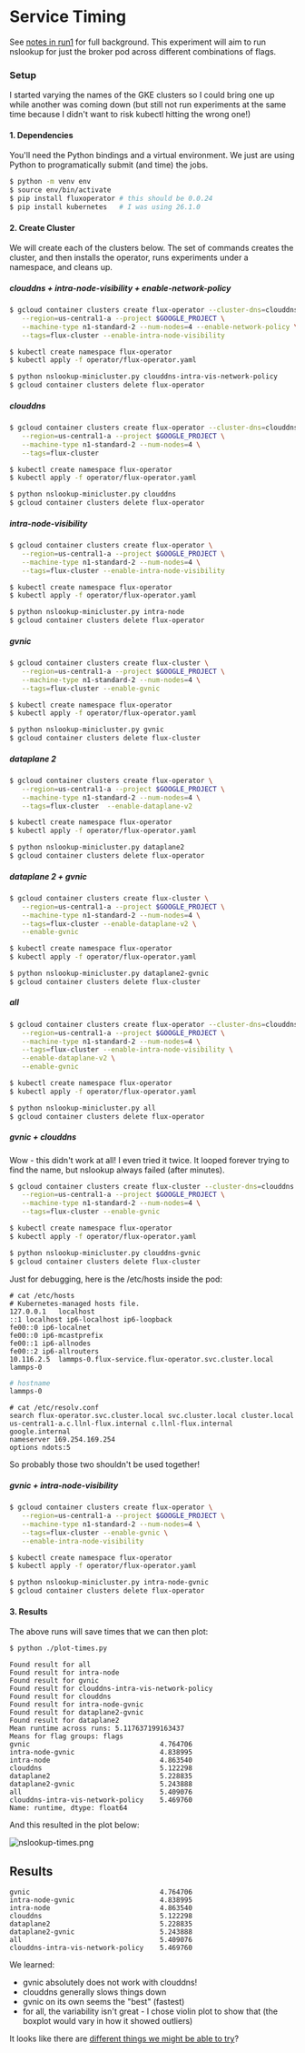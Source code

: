 # Service Timing

See [notes in run1](../run1) for full background. This experiment will aim to run nslookup
for just the broker pod across different combinations of flags.

### Setup

I started varying the names of the GKE clusters so I could bring one up 
while another was coming down (but still not run experiments at the same
time because I didn't want to risk kubectl hitting the wrong one!)

#### 1. Dependencies

You'll need the Python bindings and a virtual environment. We just are using Python to programatically submit (and time) the jobs.

```bash
$ python -m venv env
$ source env/bin/activate
$ pip install fluxoperator # this should be 0.0.24
$ pip install kubernetes   # I was using 26.1.0
```

#### 2. Create Cluster

We will create each of the clusters below. The set of commands creates the cluster,
and then installs the operator, runs experiments under a namespace, and cleans up.

##### clouddns + intra-node-visibility + enable-network-policy

```bash
$ gcloud container clusters create flux-operator --cluster-dns=clouddns --cluster-dns-scope=cluster \
   --region=us-central1-a --project $GOOGLE_PROJECT \
   --machine-type n1-standard-2 --num-nodes=4 --enable-network-policy \
   --tags=flux-cluster --enable-intra-node-visibility

$ kubectl create namespace flux-operator
$ kubectl apply -f operator/flux-operator.yaml

$ python nslookup-minicluster.py clouddns-intra-vis-network-policy
$ gcloud container clusters delete flux-operator
```

##### clouddns

```bash
$ gcloud container clusters create flux-operator --cluster-dns=clouddns --cluster-dns-scope=cluster \
   --region=us-central1-a --project $GOOGLE_PROJECT \
   --machine-type n1-standard-2 --num-nodes=4 \
   --tags=flux-cluster

$ kubectl create namespace flux-operator
$ kubectl apply -f operator/flux-operator.yaml

$ python nslookup-minicluster.py clouddns
$ gcloud container clusters delete flux-operator
```

##### intra-node-visibility

```bash
$ gcloud container clusters create flux-operator \
   --region=us-central1-a --project $GOOGLE_PROJECT \
   --machine-type n1-standard-2 --num-nodes=4 \
   --tags=flux-cluster --enable-intra-node-visibility

$ kubectl create namespace flux-operator
$ kubectl apply -f operator/flux-operator.yaml

$ python nslookup-minicluster.py intra-node
$ gcloud container clusters delete flux-operator
```

##### gvnic

```bash
$ gcloud container clusters create flux-cluster \
   --region=us-central1-a --project $GOOGLE_PROJECT \
   --machine-type n1-standard-2 --num-nodes=4 \
   --tags=flux-cluster --enable-gvnic 

$ kubectl create namespace flux-operator
$ kubectl apply -f operator/flux-operator.yaml

$ python nslookup-minicluster.py gvnic
$ gcloud container clusters delete flux-cluster
```

##### dataplane 2

```bash
$ gcloud container clusters create flux-operator \
   --region=us-central1-a --project $GOOGLE_PROJECT \
   --machine-type n1-standard-2 --num-nodes=4 \
   --tags=flux-cluster  --enable-dataplane-v2

$ kubectl create namespace flux-operator
$ kubectl apply -f operator/flux-operator.yaml

$ python nslookup-minicluster.py dataplane2
$ gcloud container clusters delete flux-operator
```


##### dataplane 2 + gvnic

```bash
$ gcloud container clusters create flux-cluster \
   --region=us-central1-a --project $GOOGLE_PROJECT \
   --machine-type n1-standard-2 --num-nodes=4 \
   --tags=flux-cluster --enable-dataplane-v2 \
   --enable-gvnic 

$ kubectl create namespace flux-operator
$ kubectl apply -f operator/flux-operator.yaml

$ python nslookup-minicluster.py dataplane2-gvnic
$ gcloud container clusters delete flux-cluster
```

##### all

```bash
$ gcloud container clusters create flux-operator --cluster-dns=clouddns --cluster-dns-scope=cluster \
   --region=us-central1-a --project $GOOGLE_PROJECT \
   --machine-type n1-standard-2 --num-nodes=4 \
   --tags=flux-cluster --enable-intra-node-visibility \
   --enable-dataplane-v2 \
   --enable-gvnic 

$ kubectl create namespace flux-operator
$ kubectl apply -f operator/flux-operator.yaml

$ python nslookup-minicluster.py all
$ gcloud container clusters delete flux-operator
```

##### gvnic + clouddns

Wow - this didn't work at all! I even tried it twice. It looped forever trying to find the name,
but nslookup always failed (after minutes).

```bash
$ gcloud container clusters create flux-cluster --cluster-dns=clouddns --cluster-dns-scope=cluster \
   --region=us-central1-a --project $GOOGLE_PROJECT \
   --machine-type n1-standard-2 --num-nodes=4 \
   --tags=flux-cluster --enable-gvnic 

$ kubectl create namespace flux-operator
$ kubectl apply -f operator/flux-operator.yaml

$ python nslookup-minicluster.py clouddns-gvnic
$ gcloud container clusters delete flux-cluster
```

Just for debugging, here is the /etc/hosts inside the pod:

```
# cat /etc/hosts
# Kubernetes-managed hosts file.
127.0.0.1	localhost
::1	localhost ip6-localhost ip6-loopback
fe00::0	ip6-localnet
fe00::0	ip6-mcastprefix
fe00::1	ip6-allnodes
fe00::2	ip6-allrouters
10.116.2.5	lammps-0.flux-service.flux-operator.svc.cluster.local	lammps-0
```

```bash
# hostname
lammps-0
```

```
# cat /etc/resolv.conf 
search flux-operator.svc.cluster.local svc.cluster.local cluster.local us-central1-a.c.llnl-flux.internal c.llnl-flux.internal google.internal
nameserver 169.254.169.254
options ndots:5
```

So probably those two shouldn't be used together!

##### gvnic + intra-node-visibility

```bash
$ gcloud container clusters create flux-operator \
   --region=us-central1-a --project $GOOGLE_PROJECT \
   --machine-type n1-standard-2 --num-nodes=4 \
   --tags=flux-cluster --enable-gvnic \
   --enable-intra-node-visibility  

$ kubectl create namespace flux-operator
$ kubectl apply -f operator/flux-operator.yaml

$ python nslookup-minicluster.py intra-node-gvnic
$ gcloud container clusters delete flux-operator
```


#### 3. Results

The above runs will save times that we can then plot:

```bash
$ python ./plot-times.py
```
```console
Found result for all
Found result for intra-node
Found result for gvnic
Found result for clouddns-intra-vis-network-policy
Found result for clouddns
Found result for intra-node-gvnic
Found result for dataplane2-gvnic
Found result for dataplane2
Mean runtime across runs: 5.117637199163437
Means for flag groups: flags
gvnic                                4.764706
intra-node-gvnic                     4.838995
intra-node                           4.863540
clouddns                             5.122298
dataplane2                           5.228835
dataplane2-gvnic                     5.243888
all                                  5.409076
clouddns-intra-vis-network-policy    5.469760
Name: runtime, dtype: float64
```

And this resulted in the plot below:

![nslookup-times.png](nslookup-times.png)

## Results

```
gvnic                                4.764706
intra-node-gvnic                     4.838995
intra-node                           4.863540
clouddns                             5.122298
dataplane2                           5.228835
dataplane2-gvnic                     5.243888
all                                  5.409076
clouddns-intra-vis-network-policy    5.469760
```

We learned:

 - gvnic absolutely does not work with clouddns!
 - clouddns generally slows things down
 - gvnic on its own seems the "best" (fastest)
 - for all, the variability isn't great - I chose violin plot to show that (the boxplot would vary in how it showed outliers)

It looks like there are [different things we might be able to try](https://cloud.google.com/kubernetes-engine/docs/best-practices/networking)?

